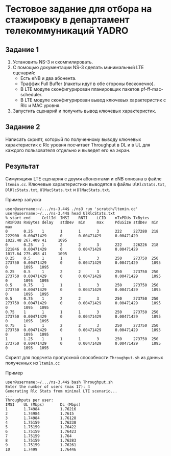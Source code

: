 # Тестовое задание для отбора на стажировку в департамент телекоммуникаций YADRO
## Задание 1
1. Установить NS-3 и скомпилировать.
2. С помощью документации NS-3 сделать минимальный LTE сценарий:
   - Есть eNB и два абонента.
   - Траффик Full Buffer (пакеты идут в обе стороны бесконечно).
   - В LTE модуле сконфигурирован планировщик пакетов pf-ff-mac-scheduler.
   - В LTE модуле сконфигурирован вывод ключевых характеристик с Rlc и MAC уровня.
3. Запустить сценарий и получить вывод ключевых характеристик.
## Задание 2
Написать скрипт, который по полученному выводу ключевых характеристик с Rlc уровня посчитает Throughput в DL и в UL для каждого пользователя отдельно и выведет его на экран.

## Результат

Симуляцияя LTE сценария с двумя абонентами и eNB описана в файле `ltemin.cc`. 
Ключевые характеристики выводятся в файлы `UlRlcStats.txt`, `DlRlcStats.txt`, `UlMacStats.txt` и `DlMacStats.txt`.

Пример запуска
```console 
user@username:~/.../ns-3.44$ ./ns3 run 'scratch/ltemin.cc'
user@username:~/.../ns-3.44$ head UlRlcStats.txt
% start end     CellId  IMSI    RNTI    LCID    nTxPDUs TxBytes nRxPDUs RxBytes delay   stdDev  min     max     PduSize stdDev  min     max
0       0.25    1       1       1       3       222     227280  218     222900  0.00471429      0       0.00471429      0.00471429      1022.48 267.409 41     1095
0       0.25    1       2       2       3       222     226226  218     221846  0.00471429      0       0.00471429      0.00471429      1017.64 275.498 41     1095
0.25    0.5     1       1       1       3       250     273750  250     273750  0.00471429      0       0.00471429      0.00471429      1095    0       1095   1095
0.25    0.5     1       2       2       3       250     273750  250     273750  0.00471429      0       0.00471429      0.00471429      1095    0       1095   1095
0.5     0.75    1       1       1       3       250     273750  250     273750  0.00471429      0       0.00471429      0.00471429      1095    0       1095   1095
0.5     0.75    1       2       2       3       250     273750  250     273750  0.00471429      0       0.00471429      0.00471429      1095    0       1095   1095
0.75    1       1       1       1       3       250     273750  250     273750  0.00471429      0       0.00471429      0.00471429      1095    0       1095   1095
0.75    1       1       2       2       3       250     273750  250     273750  0.00471429      0       0.00471429      0.00471429      1095    0       1095   1095
1       1.25    1       1       1       3       250     273750  250     273750  0.00471429      0       0.00471429      0.00471429      1095    0       1095   1095
```

Скрипт для подсчета пропускной способности `Throughput.sh` из данных полученных из `ltemin.cc`

Пример
```console
user@username:~/.../ns-3.44$ bash Throughput.sh
Enter the number of users (max 17): 4
Generating Rlc Stats from minimal LTE scenario...
...
Throughputs per user:
IMSI    UL (Mbps)       DL (Mbps)
1       1.74984         1.76216
2       1.74984         1.7615
3       1.74984         1.76128
4       1.75159         1.76238
5       1.75159         1.76422
6       1.75159         1.76423
7       1.75159         1.764
8       1.75159         1.76283
9       1.75159         1.76261
10      1.7499          1.76446
```
